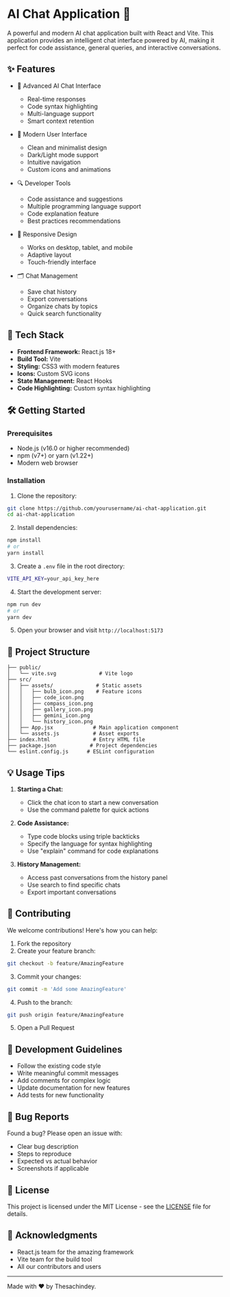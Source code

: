 # AI Chat Application 🤖

A powerful and modern AI chat application built with React and Vite. This application provides an intelligent chat interface powered by AI, making it perfect for code assistance, general queries, and interactive conversations.

## ✨ Features

- 💬 Advanced AI Chat Interface
  - Real-time responses
  - Code syntax highlighting
  - Multi-language support
  - Smart context retention

- 🎨 Modern User Interface
  - Clean and minimalist design
  - Dark/Light mode support
  - Intuitive navigation
  - Custom icons and animations

- 🔍 Developer Tools
  - Code assistance and suggestions
  - Multiple programming language support
  - Code explanation feature
  - Best practices recommendations

- 📱 Responsive Design
  - Works on desktop, tablet, and mobile
  - Adaptive layout
  - Touch-friendly interface

- 🗂️ Chat Management
  - Save chat history
  - Export conversations
  - Organize chats by topics
  - Quick search functionality

## 🚀 Tech Stack

- **Frontend Framework:** React.js 18+
- **Build Tool:** Vite
- **Styling:** CSS3 with modern features
- **Icons:** Custom SVG icons
- **State Management:** React Hooks
- **Code Highlighting:** Custom syntax highlighting

## 🛠️ Getting Started

### Prerequisites

- Node.js (v16.0 or higher recommended)
- npm (v7+) or yarn (v1.22+)
- Modern web browser

### Installation

1. Clone the repository:

```bash
git clone https://github.com/yourusername/ai-chat-application.git
cd ai-chat-application
```

2. Install dependencies:

```bash
npm install
# or
yarn install
```

3. Create a `.env` file in the root directory:

```bash
VITE_API_KEY=your_api_key_here
```

4. Start the development server:

```bash
npm run dev
# or
yarn dev
```

5. Open your browser and visit `http://localhost:5173`

## 📁 Project Structure

```
├── public/
│   └── vite.svg              # Vite logo
├── src/
│   ├── assets/              # Static assets
│   │   ├── bulb_icon.png    # Feature icons
│   │   ├── code_icon.png
│   │   ├── compass_icon.png
│   │   ├── gallery_icon.png
│   │   ├── gemini_icon.png
│   │   └── history_icon.png
│   ├── App.jsx             # Main application component
│   └── assets.js           # Asset exports
├── index.html              # Entry HTML file
├── package.json           # Project dependencies
└── eslint.config.js      # ESLint configuration
```

## 💡 Usage Tips

1. **Starting a Chat:**
   - Click the chat icon to start a new conversation
   - Use the command palette for quick actions

2. **Code Assistance:**
   - Type code blocks using triple backticks
   - Specify the language for syntax highlighting
   - Use "explain" command for code explanations

3. **History Management:**
   - Access past conversations from the history panel
   - Use search to find specific chats
   - Export important conversations

## 🤝 Contributing

We welcome contributions! Here's how you can help:

1. Fork the repository
2. Create your feature branch:

```bash
git checkout -b feature/AmazingFeature
```

3. Commit your changes:

```bash
git commit -m 'Add some AmazingFeature'
```

4. Push to the branch:

```bash
git push origin feature/AmazingFeature
```

5. Open a Pull Request

## 📝 Development Guidelines

- Follow the existing code style
- Write meaningful commit messages
- Add comments for complex logic
- Update documentation for new features
- Add tests for new functionality

## 🐛 Bug Reports

Found a bug? Please open an issue with:
- Clear bug description
- Steps to reproduce
- Expected vs actual behavior
- Screenshots if applicable

## 📄 License

This project is licensed under the MIT License - see the [LICENSE](LICENSE) file for details.

## 🙏 Acknowledgments

- React.js team for the amazing framework
- Vite team for the build tool
- All our contributors and users

---
Made with ❤️ by Thesachindey.
